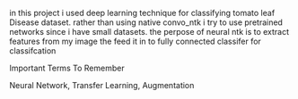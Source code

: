 in this project i used deep learning technique for classifying tomato leaf Disease dataset.
rather than using native convo_ntk i try to use pretrained networks since i have small datasets.
the perpose of neural ntk is to extract features from my image  the feed it in to fully connected classifer for classifcation

Important Terms To Remember

Neural Network,
Transfer Learning,
Augmentation


